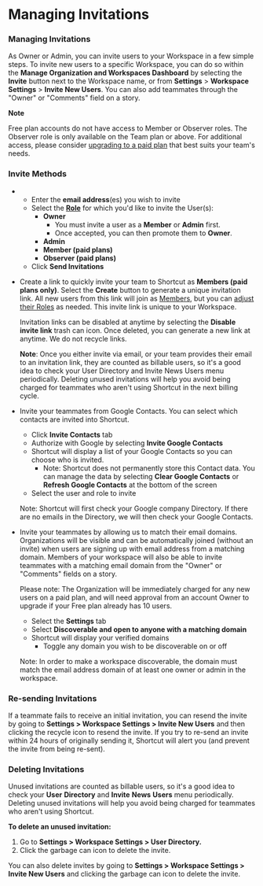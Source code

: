 # Managing Invitations

### Managing Invitations

As Owner or Admin, you can invite users to your Workspace in a few simple steps. To invite new users to a specific Workspace, you can do so within the **Manage Organization and Workspaces Dashboard** by selecting the **Invite** button next to the Workspace name, or from **Settings** > **Workspace Settings** > **Invite New Users**. You can also add teammates through the "Owner" or "Comments" field on a story.

**Note**

Free plan accounts do not have access to Member or Observer roles. The Observer role is only available on the Team plan or above. For additional access, please consider [upgrading to a paid plan](https://app.clubhouse.io/settings/billing) that best suits your team's needs.

### Invite Methods <a href="#h_01jrwtf2gdcx79vgyd3zx36sx4" id="h_01jrwtf2gdcx79vgyd3zx36sx4"></a>

*
  * Enter the **email address**(es) you wish to invite
  * Select the [**Role**](https://help.clubhouse.io/hc/en-us/articles/360019189311-Clubhouse-User-Roles) for which you'd like to invite the User(s):
    * **Owner**
      * You must invite a user as a **Member** or **Admin** first.
      * Once accepted, you can then promote them to **Owner**.
    * **Admin**
    * **Member (paid plans)**
    * **Observer (paid plans)**
  * Click **Send Invitations**
*   Create a link to quickly invite your team to Shortcut as **Members (paid plans only)**. Select the **Create** button to generate a unique invitation link. All new users from this link will join as [Members](https://help.clubhouse.io/hc/en-us/articles/360019189311-Clubhouse-User-Roles), but you can [adjust their Roles](https://help.clubhouse.io/hc/en-us/articles/360033599771-Managing-User-Roles) as needed. This invite link is unique to your Workspace.

    Invitation links can be disabled at anytime by selecting the **Disable invite link** trash can icon. Once deleted, you can generate a new link at anytime. We do not recycle links.

    **Note**: Once you either invite via email, or your team provides their email to an invitation link, they are counted as billable users, so it's a good idea to check your User Directory and Invite News Users menu periodically. Deleting unused invitations will help you avoid being charged for teammates who aren't using Shortcut in the next billing cycle.
*   Invite your teammates from Google Contacts. You can select which contacts are invited into Shortcut.

    * Click **Invite Contacts** tab
    * Authorize with Google by selecting **Invite Google Contacts**
    * Shortcut will display a list of your Google Contacts so you can choose who is invited.
      * Note: Shortcut does not permanently store this Contact data. You can manage the data by selecting **Clear Google Contacts** or **Refresh Google Contacts** at the bottom of the screen
    * Select the user and role to invite

    Note: Shortcut will first check your Google company Directory. If there are no emails in the Directory, we will then check your Google Contacts.
*   Invite your teammates by allowing us to match their email domains. Organizations will be visible and can be automatically joined (without an invite) when users are signing up with email address from a matching domain. Members of your workspace will also be able to invite teammates with a matching email domain from the "Owner" or "Comments" fields on a story.

    Please note: The Organization will be immediately charged for any new users on a paid plan, and will need approval from an account Owner to upgrade if your Free plan already has 10 users.

    * Select the **Settings** tab
    * Select **Discoverable and open to anyone with a matching domain**&#x20;
    * Shortcut will display your verified domains
      * Toggle any domain you wish to be discoverable on or off

    Note: In order to make a workspace discoverable, the domain must match the email address domain of at least one owner or admin in the workspace.

### Re-sending Invitations <a href="#h_01jrwtdvvxndpp0z98eh5pregx" id="h_01jrwtdvvxndpp0z98eh5pregx"></a>

If a teammate fails to receive an initial invitation, you can resend the invite by going to **Settings > Workspace Settings > Invite New Users** and then clicking the recycle icon to resend the invite. If you try to re-send an invite within 24 hours of originally sending it, Shortcut will alert you (and prevent the invite from being re-sent).

### Deleting Invitations <a href="#h_01jrwtdvvx96mc1sykp4nhm58x" id="h_01jrwtdvvx96mc1sykp4nhm58x"></a>

Unused invitations are counted as billable users, so it's a good idea to check your **User** **Directory** and **Invite** **News** **Users** menu periodically. Deleting unused invitations will help you avoid being charged for teammates who aren't using Shortcut.

**To delete an unused invitation:**

1. Go to **Settings > Workspace Settings > User Directory.**
2. Click the garbage can icon to delete the invite.

You can also delete invites by going to **Settings > Workspace Settings > Invite New Users** and clicking the garbage can icon to delete the invite.
